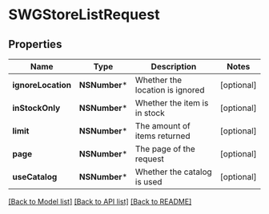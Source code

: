 # SWGStoreListRequest

## Properties
Name | Type | Description | Notes
------------ | ------------- | ------------- | -------------
**ignoreLocation** | **NSNumber*** | Whether the location is ignored | [optional] 
**inStockOnly** | **NSNumber*** | Whether the item is in stock | [optional] 
**limit** | **NSNumber*** | The amount of items returned | [optional] 
**page** | **NSNumber*** | The page of the request | [optional] 
**useCatalog** | **NSNumber*** | Whether the catalog is used | [optional] 

[[Back to Model list]](../README.md#documentation-for-models) [[Back to API list]](../README.md#documentation-for-api-endpoints) [[Back to README]](../README.md)


